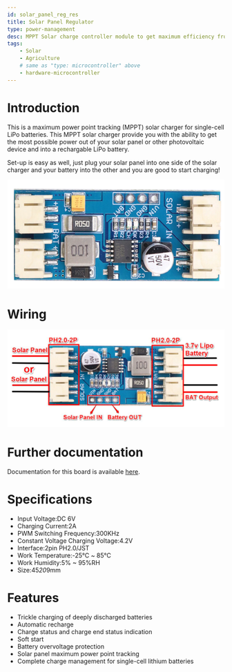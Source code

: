 ```yaml
---
id: solar_panel_reg_res
title: Solar Panel Regulator
type: power-management
desc: MPPT Solar charge controller module to get maximum efficiency from your solar panels by using almost all the sunlight reflected on your solar panels. 
tags:
    - Solar
    - Agriculture
    # same as "type: microcontroller" above
    - hardware-microcontroller
---
```


# Introduction
This is a maximum power point tracking (MPPT) solar charger for single-cell LiPo batteries. This MPPT solar charger provide you with the ability to get the most possible power out of your solar panel or other photovoltaic device and into a rechargable LiPo battery. 

Set-up is easy as well, just plug your solar panel into one side of the solar charger and your battery into the other and you are good to start charging!

![picxxyyzz](img/pic1.png)

# Wiring
![picxxyyzz](img/pic2.png)

# Further documentation
Documentation for this board is available [here](https://www.laskakit.cz/user/related_files/dse-cn3791-2.pdf).

# Specifications

- Input Voltage:DC 6V
- Charging Current:2A
- PWM Switching Frequency:300KHz
- Constant Voltage Charging Voltage:4.2V
- Interface:2pin PH2.0/JST
- Work Temperature:-25℃ ~ 85℃
- Work Humidity:5% ~ 95%RH
- Size:45*20*9mm

# Features

- Trickle charging of deeply discharged batteries
- Automatic recharge
- Charge status and charge end status indication
- Soft start
- Battery overvoltage protection
- Solar panel maximum power point tracking
- Complete charge management for single-cell lithium batteries
